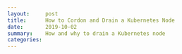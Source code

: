 ```yaml
---
layout:     post
title:      How to Cordon and Drain a Kubernetes Node 
date:       2019-10-02
summary:    How and why to drain a Kubernetes node
categories: 
---
```



